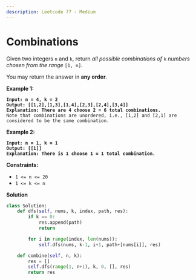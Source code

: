 ```yaml
---
description: Leetcode 77 - Medium
---
```


# Combinations

Given two integers `n` and `k`, return _all possible combinations of_ `k` _numbers chosen from the range_ `[1, n]`.

You may return the answer in **any order**.

&#x20;

**Example 1:**

<pre><code><strong>Input: n = 4, k = 2
</strong><strong>Output: [[1,2],[1,3],[1,4],[2,3],[2,4],[3,4]]
</strong><strong>Explanation: There are 4 choose 2 = 6 total combinations.
</strong>Note that combinations are unordered, i.e., [1,2] and [2,1] are considered to be the same combination.
</code></pre>

**Example 2:**

<pre><code><strong>Input: n = 1, k = 1
</strong><strong>Output: [[1]]
</strong><strong>Explanation: There is 1 choose 1 = 1 total combination.
</strong></code></pre>

&#x20;

**Constraints:**

* `1 <= n <= 20`
* `1 <= k <= n`

**Solution**

```python
class Solution:
    def dfs(self, nums, k, index, path, res):
        if k == 0:
            res.append(path)
            return

        for i in range(index, len(nums)):
            self.dfs(nums, k-1, i+1, path+[nums[i]], res)

    def combine(self, n, k):
        res = []
        self.dfs(range(1, n+1), k, 0, [], res)
        return res
```
